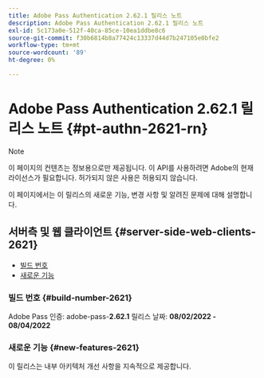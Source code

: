 ```yaml
---
title: Adobe Pass Authentication 2.62.1 릴리스 노트
description: Adobe Pass Authentication 2.62.1 릴리스 노트
exl-id: 5c173a0e-512f-40ca-85ce-10ea1ddbe8c6
source-git-commit: f30b6814b8a77424c13337d44d7b247105e0bfe2
workflow-type: tm+mt
source-wordcount: '89'
ht-degree: 0%

---
```


# Adobe Pass Authentication 2.62.1 릴리스 노트 {#pt-authn-2621-rn}

>[!NOTE]
>
>이 페이지의 컨텐츠는 정보용으로만 제공됩니다. 이 API를 사용하려면 Adobe의 현재 라이선스가 필요합니다. 허가되지 않은 사용은 허용되지 않습니다.

이 페이지에서는 이 릴리스의 새로운 기능, 변경 사항 및 알려진 문제에 대해 설명합니다.

## 서버측 및 웹 클라이언트 {#server-side-web-clients-2621}

* [빌드 번호](#build-number-2621)
* [새로운 기능](#new-features-2621)

### 빌드 번호 {#build-number-2621}

Adobe Pass 인증: adobe-pass-**2.62.1**
릴리스 날짜: **08/02/2022 - 08/04/2022**

### 새로운 기능 {#new-features-2621}

이 릴리스는 내부 아키텍처 개선 사항을 지속적으로 제공합니다.

